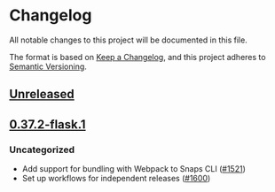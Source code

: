 # Changelog
All notable changes to this project will be documented in this file.

The format is based on [Keep a Changelog](https://keepachangelog.com/en/1.0.0/),
and this project adheres to [Semantic Versioning](https://semver.org/spec/v2.0.0.html).

## [Unreleased]

## [0.37.2-flask.1]
### Uncategorized
- Add support for bundling with Webpack to Snaps CLI ([#1521](https://github.com/MetaMask/snaps/pull/1521))
- Set up workflows for independent releases ([#1600](https://github.com/MetaMask/snaps/pull/1600))

[Unreleased]: https://github.com/MetaMask/snaps/compare/@metamask/manage-state-example-snap@0.37.2-flask.1...HEAD
[0.37.2-flask.1]: https://github.com/MetaMask/snaps/releases/tag/@metamask/manage-state-example-snap@0.37.2-flask.1
